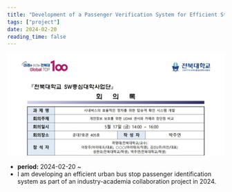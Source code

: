 ```yaml
---
title: "Development of a Passenger Verification System for Efficient Stops of City Buses"
tags: ["project"]
date: 2024-02-20
reading_time: false
---
```


![Litmus Project Image](project2.jpg)

- **period:** 2024-02-20 ~
- I am developing an efficient urban bus stop passenger identification system as part of an industry-academia collaboration project in 2024.

